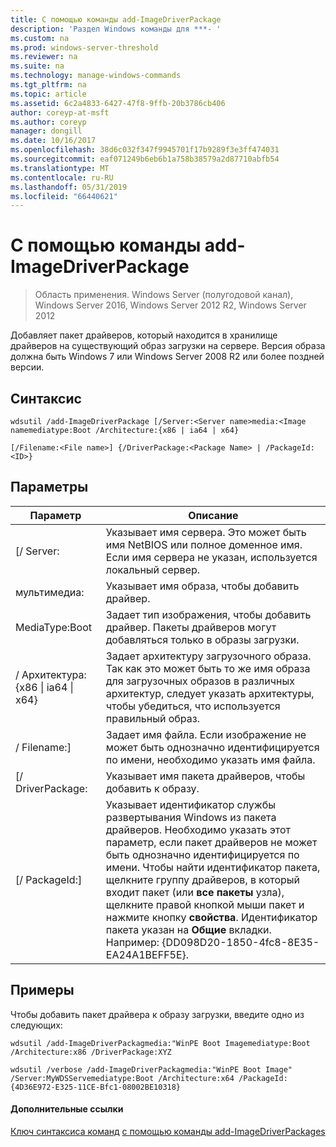 ```yaml
---
title: С помощью команды add-ImageDriverPackage
description: 'Раздел Windows команды для ***- '
ms.custom: na
ms.prod: windows-server-threshold
ms.reviewer: na
ms.suite: na
ms.technology: manage-windows-commands
ms.tgt_pltfrm: na
ms.topic: article
ms.assetid: 6c2a4833-6427-47f8-9ffb-20b3786cb406
author: coreyp-at-msft
ms.author: coreyp
manager: dongill
ms.date: 10/16/2017
ms.openlocfilehash: 38d6c032f347f9945701f17b9289f3e3ff474031
ms.sourcegitcommit: eaf071249b6eb6b1a758b38579a2d87710abfb54
ms.translationtype: MT
ms.contentlocale: ru-RU
ms.lasthandoff: 05/31/2019
ms.locfileid: "66440621"
---
```

# <a name="using-the-add-imagedriverpackage-command"></a>С помощью команды add-ImageDriverPackage

>Область применения. Windows Server (полугодовой канал), Windows Server 2016, Windows Server 2012 R2, Windows Server 2012

Добавляет пакет драйверов, который находится в хранилище драйверов на существующий образ загрузки на сервере. Версия образа должна быть Windows 7 или Windows Server 2008 R2 или более поздней версии.
## <a name="syntax"></a>Синтаксис
```
wdsutil /add-ImageDriverPackage [/Server:<Server name>media:<Image namemediatype:Boot /Architecture:{x86 | ia64 | x64} 
```
```
[/Filename:<File name>] {/DriverPackage:<Package Name> | /PackageId:<ID>}
```
## <a name="parameters"></a>Параметры

|                 Параметр                  |                                                                                                                                                                                                            Описание                                                                                                                                                                                                             |
|--------------------------------------------|------------------------------------------------------------------------------------------------------------------------------------------------------------------------------------------------------------------------------------------------------------------------------------------------------------------------------------------------------------------------------------------------------------------------------------|
|           [/ Server:<Server name>           |                                                                                                                                               Указывает имя сервера. Это может быть имя NetBIOS или полное доменное имя. Если имя сервера не указан, используется локальный сервер.                                                                                                                                                |
|             мультимедиа:<Image name>             |                                                                                                                                                                                       Указывает имя образа, чтобы добавить драйвер.                                                                                                                                                                                        |
|               MediaType:Boot               |                                                                                                                                                                Задает тип изображения, чтобы добавить драйвер. Пакеты драйверов могут добавляться только в образы загрузки.                                                                                                                                                                 |
| / Архитектура: {x86 &#124; ia64 &#124; x64} |                                                                                                       Задает архитектуру загрузочного образа. Так как это может быть то же имя образа для загрузочных образов в различных архитектур, следует указать архитектуры, чтобы убедиться, что используется правильный образ.                                                                                                        |
|           / Filename:<File name>]           |                                                                                                                                                        Задает имя файла. Если изображение не может быть однозначно идентифицируется по имени, необходимо указать имя файла.                                                                                                                                                        |
|           [/ DriverPackage:<Name>           |                                                                                                                                                                                   Указывает имя пакета драйверов, чтобы добавить к образу.                                                                                                                                                                                    |
|             [/ PackageId:<ID>]              | Указывает идентификатор службы развертывания Windows из пакета драйверов. Необходимо указать этот параметр, если пакет драйверов не может быть однозначно идентифицируется по имени. Чтобы найти идентификатор пакета, щелкните группу драйверов, в который входит пакет (или **все пакеты** узла), щелкните правой кнопкой мыши пакет и нажмите кнопку **свойства**. Идентификатор пакета указан на **Общие** вкладки. Например: {DD098D20-1850-4fc8-8E35-EA24A1BEFF5E}. |

## <a name="BKMK_examples"></a>Примеры
Чтобы добавить пакет драйвера к образу загрузки, введите одно из следующих:
```
wdsutil /add-ImageDriverPackagmedia:"WinPE Boot Imagemediatype:Boot /Architecture:x86 /DriverPackage:XYZ
```
```
wdsutil /verbose /add-ImageDriverPackagmedia:"WinPE Boot Image" /Server:MyWDSServemediatype:Boot /Architecture:x64 /PackageId:{4D36E972-E325-11CE-Bfc1-08002BE10318}
```
#### <a name="additional-references"></a>Дополнительные ссылки
[Ключ синтаксиса команд](command-line-syntax-key.md)
[с помощью команды add-ImageDriverPackages](using-the-add-imagedriverpackages-command.md)
